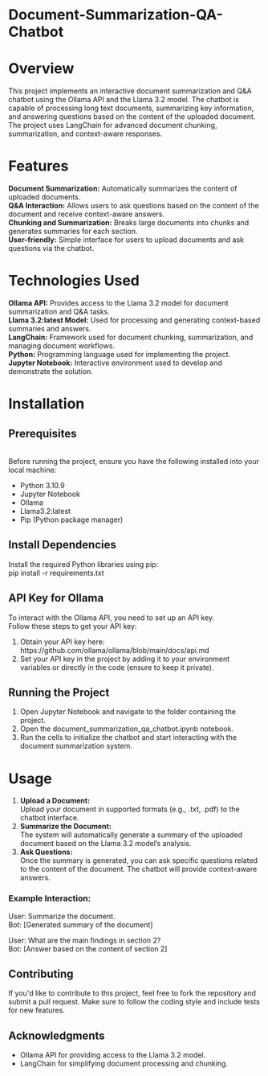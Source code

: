 # Document-Summarization-QA-Chatbot 
<h1>Overview</h1>
<p>This project implements an interactive document summarization and Q&A chatbot using the Ollama API and the Llama 3.2 model. The chatbot is capable of processing long text documents, summarizing key information, and answering questions based on the content of the uploaded document. The project uses LangChain for advanced document chunking, summarization, and context-aware responses.</p>

<h1>Features</h1>
<b>Document Summarization:</b> Automatically summarizes the content of uploaded documents.
<br><b>Q&A Interaction:</b> Allows users to ask questions based on the content of the document and receive context-aware answers.
<br><b>Chunking and Summarization:</b> Breaks large documents into chunks and generates summaries for each section.
<br><b>User-friendly:</b> Simple interface for users to upload documents and ask questions via the chatbot.

<h1>Technologies Used</h1>
<b>Ollama API:</b> Provides access to the Llama 3.2 model for document summarization and Q&A tasks.
<br><b>Llama 3.2:latest Model:</b> Used for processing and generating context-based summaries and answers.
<br><b>LangChain:</b> Framework used for document chunking, summarization, and managing document workflows.
<br><b>Python:</b> Programming language used for implementing the project.
<br><b>Jupyter Notebook:</b> Interactive environment used to develop and demonstrate the solution.
  
<h1>Installation</h1>
<h2>Prerequisites</h2>
<br>Before running the project, ensure you have the following installed into your local machine:
<ul>
  <li>Python 3.10.9</li>
  <li>Jupyter Notebook</li>
  <li>Ollama</li>
  <li>Llama3.2:latest</li>
  <li>Pip (Python package manager)</li>
</ul>

<h2>Install Dependencies</h2>
Install the required Python libraries using pip:
<br>pip install -r requirements.txt

<h2>API Key for Ollama</h2>
To interact with the Ollama API, you need to set up an API key.
<br>Follow these steps to get your API key:
<ol>
  <li>Obtain your API key here: https://github.com/ollama/ollama/blob/main/docs/api.md</li>
  <li>Set your API key in the project by adding it to your environment variables or directly in the code (ensure to keep it private).</li>
</ol>

<h2>Running the Project</h2>
<ol>
  <li>Open Jupyter Notebook and navigate to the folder containing the project.</li>
  <li>Open the document_summarization_qa_chatbot.ipynb notebook.</li>
  <li>Run the cells to initialize the chatbot and start interacting with the document summarization system.</li>
</ol>

<h1>Usage</h1>
<ol>
<li><b>Upload a Document:</b></li>
Upload your document in supported formats (e.g., .txt, .pdf) to the chatbot interface.
<li><b>Summarize the Document:</li></b>
The system will automatically generate a summary of the uploaded document based on the Llama 3.2 model’s analysis.
<li><b>Ask Questions:</b></li>
Once the summary is generated, you can ask specific questions related to the content of the document. The chatbot will provide context-aware answers.
</ol>

<h3>Example Interaction:</h3>

User: Summarize the document.
<br>Bot: [Generated summary of the document]

User: What are the main findings in section 2?
<br>Bot: [Answer based on the content of section 2]


<h2>Contributing</h2>
If you'd like to contribute to this project, feel free to fork the repository and submit a pull request. Make sure to follow the coding style and include tests for new features.

<h2>Acknowledgments</h2>
<ul>
<li>Ollama API for providing access to the Llama 3.2 model.</li>
<li>LangChain for simplifying document processing and chunking.</li>
</ul>
